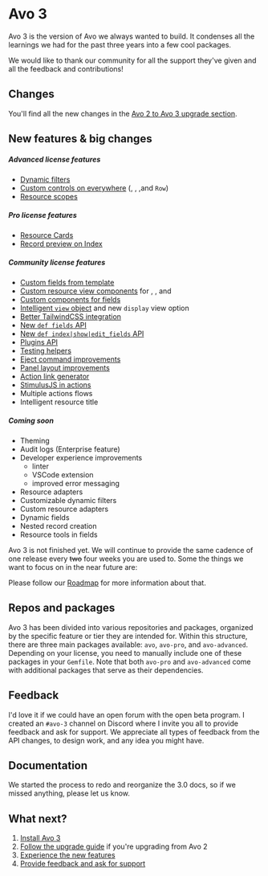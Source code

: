 # Avo 3

Avo 3 is the version of Avo we always wanted to build. It condenses all the learnings we had for the past three years into a few cool packages.

We would like to thank our community for all the support they've given and all the feedback and contributions!

## Changes

You'll find all the new changes in the [Avo 2 to Avo 3 upgrade section](./avo-2-avo-3-upgrade.html).

## New features & big changes

##### Advanced license features
<LicenseReq license="advanced" size="xs" />

- [Dynamic filters](./dynamic-filters)
- [Custom controls on everywhere](./customizable-controls) (<Index />, <Show />, <Edit />,and `Row`)
- [Resource scopes](./scopes)

##### Pro license features
<LicenseReq license="pro" size="xs" />

- [Resource Cards](./resources.html#cards)
- [Record preview on Index](./record-previews)

##### Community license features
<LicenseReq license="community" size="xs" />

- [Custom fields from template](./eject-views.html#field_components)
- [Custom resource view components](./resources.html#self_components) for <Index />, <Show />, and <Edit />
- [Custom components for fields](./field-options.html#customizing-field-components-using-components-option)
- [Intelligent `view` object](./views.html#checking-the-current-view) and new `display` view option
- [Better TailwindCSS integration](./tailwindcss-integration.html)
- [New `def fields` API](./fields)
- [New `def index|show|edit_fields` API](./fields.html#specific-methods-for-each-view)
- [Plugins API](./plugins)
- [Testing helpers](./testing#testing-helpers)
- [Eject command improvements](./eject-views.html)
- [Panel layout improvements](./resource-panels.html)
- [Action link generator](./actions.html#action-link)
- [StimulusJS in actions](./actions.html#stimulusjs)
- Multiple actions flows
- Intelligent resource title

##### Coming soon

- Theming
- Audit logs (Enterprise feature)
- Developer experience improvements
  - linter
  - VSCode extension
  - improved error messaging
- Resource adapters
- Customizable dynamic filters
- Custom resource adapters
- Dynamic fields
- Nested record creation
- Resource tools in fields

Avo 3 is not finished yet. We will continue to provide the same cadence of one release every ~~two~~ four weeks you are used to. Some the things we want to focus on in the near future are:

Please follow our [Roadmap](https://avohq.io/roadmap) for more information about that.

## Repos and packages

Avo 3 has been divided into various repositories and packages, organized by the specific feature or tier they are intended for. Within this structure, there are three main packages available: `avo`, `avo-pro`, and `avo-advanced`. Depending on your license, you need to manually include one of these packages in your `Gemfile`. Note that both `avo-pro` and `avo-advanced` come with additional packages that serve as their dependencies.

## Feedback

I'd love it if we could have an open forum with the open beta program. I created an `#avo-3` channel on Discord where I invite you all to provide feedback and ask for support.
We appreciate all types of feedback from the API changes, to design work, and any idea you might have.

## Documentation

We started the process to redo and reorganize the 3.0 docs, so if we missed anything, please let us know.

## What next?

1. [Install Avo 3](./installation)
1. [Follow the upgrade guide](./avo-2-avo-3-upgrade.html) if you're upgrading from Avo 2
1. [Experience the new features](#new-features)
1. [Provide feedback and ask for support](https://github.com/avo-hq/avo/issues/new?assignees=&labels=Avo%203)

